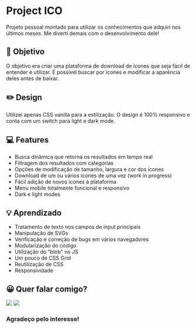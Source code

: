 # Project ICO

Projeto pessoal montado para utilizar os conhecimentos que adquiri nos últimos meses. Me diverti demais com o desenvolvimento dele!

## 🚀 Objetivo

O objetivo era criar uma plataforma de download de ícones que seja fácil de entender e utilizar. É possível buscar por ícones e modificar a aparência deles antes de baixar.

## ✏️ Design

Utilizei apenas CSS vanilla para a estilização. O design é 100% responsivo e conta com um switch para light e dark mode.

## 💻 Features

* Busca dinâmica que retorna os resultados em tempo real
* Filtragem dos resultados com categorias
* Opções de modificação de tamanho, largura e cor dos ícones
* Download de um ou vários ícones de uma vez (work in progress)
* Fácil adição de novos ícones à plataforma
* Menu mobile totalmente funcional e responsivo
* Dark e light modes

## 💡 Aprendizado

* Tratamento de texto nos campos de input principais
* Manipulação de SVGs
* Verificação e correção de bugs em vários navegadores
* Modularização do código
* Utilização do "blob" no JS
* Um pouco de CSS Grid
* Reutilização de CSS
* Responsividade

## 😀 Quer falar comigo?

<a href="https://www.linkedin.com/in/douglasdduarte" alt="Linkedin">
<img src="https://img.shields.io/badge/-Linkedin-0e76a8?style=flat-square&logo=Linkedin&logoColor=white&link=https://www.linkedin.com/in/douglasdduarte" /></a>

<a href="https://api.whatsapp.com/send?phone=5551993669592" alt="WhatsApp">
<img src="https://img.shields.io/badge/-WhatsApp-25d366?style=flat-square&labelColor=25d366&logo=whatsapp&logoColor=white&link=https://api.whatsapp.com/send?phone=5551993669592"/></a> 

### Agradeço pelo interesse!